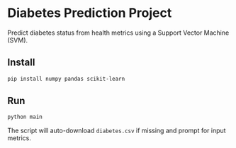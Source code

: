 # Diabetes Prediction Project

Predict diabetes status from health metrics using a Support Vector Machine (SVM).

## Install

```bash
pip install numpy pandas scikit-learn
```

## Run

```bash
python main
```

The script will auto-download `diabetes.csv` if missing and prompt for input metrics.